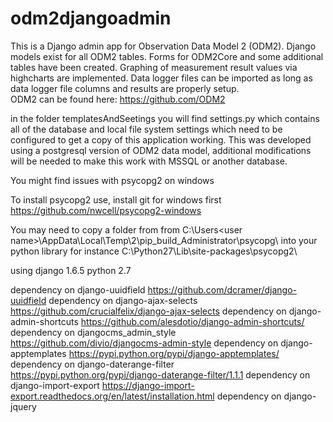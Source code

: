 
# odm2djangoadmin
This is a Django admin app for Observation Data Model 2 (ODM2).
Django models exist for all ODM2 tables. Forms for ODM2Core and some additional tables have been created. Graphing of measurement result values via highcharts are implemented. Data logger files can be imported as long as data logger file columns and results are properly setup.   
ODM2 can be found here: https://github.com/ODM2

in the folder templatesAndSeetings you will find settings.py which contains all of the database and local file system settings which need to be configured to get a copy of this application working. This was developed using a postgresql version of ODM2 data model, additional modifications will be needed to make this work with MSSQL or another database. 

You might find issues with psycopg2 on windows 

To install psycopg2 use, install git for windows first 
https://github.com/nwcell/psycopg2-windows

You may need to copy a folder from from C:\Users\<user name>\AppData\Local\Temp\2\pip_build_Administrator\psycopg\ into your python library for instance C:\Python27\Lib\site-packages\psycopg2\ 

using django 1.6.5
python 2.7

dependency on django-uuidfield https://github.com/dcramer/django-uuidfield
dependency on django-ajax-selects https://github.com/crucialfelix/django-ajax-selects
dependency on django-admin-shortcuts https://github.com/alesdotio/django-admin-shortcuts/
dependency on djangocms_admin_style https://github.com/divio/djangocms-admin-style
dependency on django-apptemplates https://pypi.python.org/pypi/django-apptemplates/
dependency on django-daterange-filter https://pypi.python.org/pypi/django-daterange-filter/1.1.1
dependency on django-import-export https://django-import-export.readthedocs.org/en/latest/installation.html
dependency on django-jquery 
